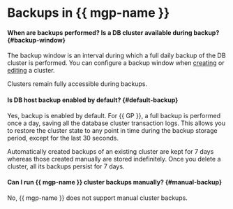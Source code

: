 # Backups in {{ mgp-name }}

#### When are backups performed? Is a DB cluster available during backup? {#backup-window}

The backup window is an interval during which a full daily backup of the DB cluster is performed. You can configure a backup window when [creating](../../managed-greenplum/operations/cluster-create.md) or [editing](../../managed-greenplum/operations/update.md) a cluster.

Clusters remain fully accessible during backups.

#### Is DB host backup enabled by default? {#default-backup}

Yes, backup is enabled by default. For {{ GP }}, a full backup is performed once a day, saving all the database cluster transaction logs. This allows you to restore the cluster state to any point in time during the backup storage period, except for the last 30 seconds.

Automatically created backups of an existing cluster are kept for 7 days whereas those created manually are stored indefinitely. Once you delete a cluster, all its backups persist for 7 days.

#### Can I run {{ mgp-name }} cluster backups manually? {#manual-backup}

No, {{ mgp-name }} does not support manual cluster backups.
